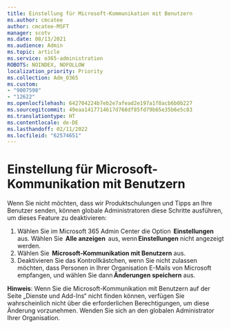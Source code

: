 ```yaml
---
title: Einstellung für Microsoft-Kommunikation mit Benutzern
ms.author: cmcatee
author: cmcatee-MSFT
manager: scotv
ms.date: 08/13/2021
ms.audience: Admin
ms.topic: article
ms.service: o365-administration
ROBOTS: NOINDEX, NOFOLLOW
localization_priority: Priority
ms.collection: Adm_O365
ms.custom:
- "9007598"
- "12622"
ms.openlocfilehash: 642704224b7eb2e7afead2e197a1f8acb6b0b227
ms.sourcegitcommit: 49eaa1417714617d768df85fd79b65e35b6e5c83
ms.translationtype: HT
ms.contentlocale: de-DE
ms.lasthandoff: 02/11/2022
ms.locfileid: "62574651"
---
```

# <a name="microsoft-communication-to-users-setting"></a>Einstellung für Microsoft-Kommunikation mit Benutzern

Wenn Sie nicht möchten, dass wir Produktschulungen und Tipps an Ihre Benutzer senden, können globale Administratoren diese Schritte ausführen, um dieses Feature zu deaktivieren:  

1. Wählen Sie im Microsoft 365 Admin Center die Option  **Einstellungen** aus. Wählen Sie  **Alle anzeigen**  aus, wenn **Einstellungen** nicht angezeigt werden.
1. Wählen Sie  **Microsoft-Kommunikation mit Benutzern** aus.
1. Deaktivieren Sie das Kontrollkästchen, wenn Sie nicht zulassen möchten, dass Personen in Ihrer Organisation E-Mails von Microsoft empfangen, und wählen Sie dann **Änderungen speichern** aus.

**Hinweis**: Wenn Sie die Microsoft-Kommunikation mit Benutzern auf der Seite „Dienste und Add-Ins“ nicht finden können, verfügen Sie wahrscheinlich nicht über die erforderlichen Berechtigungen, um diese Änderung vorzunehmen. Wenden Sie sich an den globalen Administrator Ihrer Organisation.